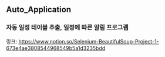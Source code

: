 ## Auto_Application

###  자동 일정 테이블 추출, 일정에 따른 알림 프로그램

링크:
https://www.notion.so/Selenium-BeautifulSoup-Project-1-673e4ae3808544968549b5a1d3235bdd
